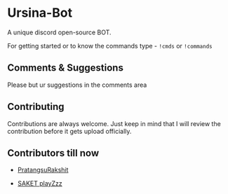 

# Ursina-Bot

A unique discord open-source BOT.

For getting started or to know the commands type -
`!cmds` or `!commands`

## Comments & Suggestions
Please but ur suggestions in the comments area

## Contributing

Contributions are always welcome.
Just keep in mind that I will review the contribution before it gets upload officially.

  
## Contributors till now

- [PratangsuRakshit](https://github.com/PratangsuRakshit)

- [SAKET playZzz](https://github.com/SAKETplayZzz)

  
